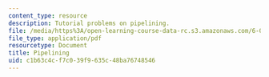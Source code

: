 ```yaml
---
content_type: resource
description: Tutorial problems on pipelining.
file: /media/https%3A/open-learning-course-data-rc.s3.amazonaws.com/6-004-computation-structures-spring-2009/c1b63c4cf7c039f9635c48ba76748546_MIT6_004s09_tutor09.pdf
file_type: application/pdf
resourcetype: Document
title: Pipelining
uid: c1b63c4c-f7c0-39f9-635c-48ba76748546
---
```

